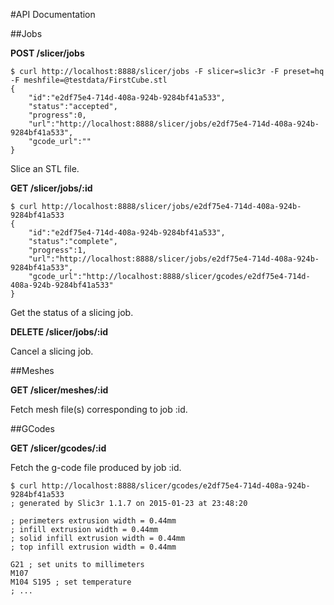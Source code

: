 #API Documentation

##Jobs

**POST /slicer/jobs**

```
$ curl http://localhost:8888/slicer/jobs -F slicer=slic3r -F preset=hq -F meshfile=@testdata/FirstCube.stl
{
    "id":"e2df75e4-714d-408a-924b-9284bf41a533",
    "status":"accepted",
    "progress":0,
    "url":"http://localhost:8888/slicer/jobs/e2df75e4-714d-408a-924b-9284bf41a533",
    "gcode_url":""
}
```

Slice an STL file.

**GET /slicer/jobs/:id**

```
$ curl http://localhost:8888/slicer/jobs/e2df75e4-714d-408a-924b-9284bf41a533
{
    "id":"e2df75e4-714d-408a-924b-9284bf41a533",
    "status":"complete",
    "progress":1,
    "url":"http://localhost:8888/slicer/jobs/e2df75e4-714d-408a-924b-9284bf41a533",
    "gcode_url":"http://localhost:8888/slicer/gcodes/e2df75e4-714d-408a-924b-9284bf41a533"
}
```

Get the status of a slicing job.

**DELETE /slicer/jobs/:id**

Cancel a slicing job.

##Meshes

**GET /slicer/meshes/:id**

Fetch mesh file(s) corresponding to job :id.

##GCodes

**GET /slicer/gcodes/:id**

Fetch the g-code file produced by job :id.

```
$ curl http://localhost:8888/slicer/gcodes/e2df75e4-714d-408a-924b-9284bf41a533
; generated by Slic3r 1.1.7 on 2015-01-23 at 23:48:20

; perimeters extrusion width = 0.44mm
; infill extrusion width = 0.44mm
; solid infill extrusion width = 0.44mm
; top infill extrusion width = 0.44mm

G21 ; set units to millimeters
M107
M104 S195 ; set temperature
; ...
```
